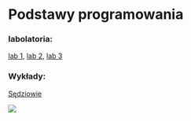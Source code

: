 # Podstawy programowania
### labolatoria:
<a href="lab 1">lab 1</a>,
<a href="lab 2">lab 2</a>,
<a href="lab 3">lab 3</a>
<br>
### Wykłady:
<a href="sedziowie">Sędziowie</a><br>

<img src="https://www.lifeandmore.pl/files/Image/smakiswiata/pizza_hawajska.jpg">
